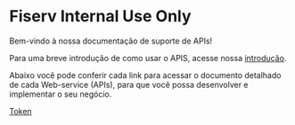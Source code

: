 
# Fiserv Internal Use Only

Bem-vindo à nossa documentação de suporte de APIs!

Para uma breve introdução de como usar o APIS, acesse nossa [introdução](?path=docs/portuguese/digitalSolutions/APIs-Introduction.md).

Abaixo você pode conferir cada link para acessar o documento detalhado de cada Web-service (APIs), para que você possa desenvolver e implementar o seu negócio.

[Token](?path=docs/portuguese/digitalSolutions/TokenGenerationforWeb-services.md)

